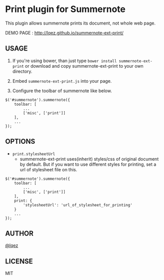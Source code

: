Print plugin for Summernote
===========================

This plugin allows summernote prints its document, not whole web page. 

DEMO PAGE : <http://lqez.github.io/summernote-ext-print/>


USAGE
-----

 1. If you're using bower, than just type `bower install summernote-ext-print`
    or download and copy summernote-ext-print to your own directory.

 2. Embed `summernote-ext-print.js` into your page.

 3. Configure the toolbar of summernote like below.

```
$('#summernote').summernote({
    toolbar: [
        ...
        ['misc', ['print']]
    ],
    ...
});
```

OPTIONS
-------

 - `print.stylesheetUrl`
     - summernote-ext-print uses(inherit) styles/css of original document by default. But if you want to use different styles for printing, set a url of stylesheet file on this.

```
$('#summernote').summernote({
    toolbar: [
        ...
        ['misc', ['print']]
    ],
    print: {
        'stylesheetUrl': 'url_of_stylesheet_for_printing'
    }
    ...
});
```


AUTHOR
------
[@lqez](https://github.com/lqez/)


LICENSE
-------
MIT
